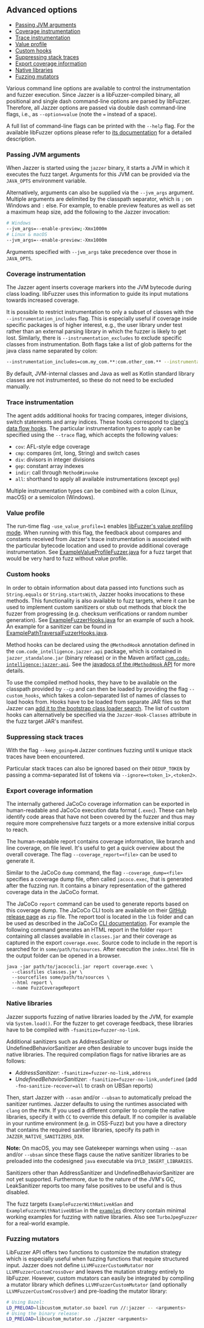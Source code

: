 ## Advanced options

* [Passing JVM arguments](#passing-jvm-arguments)
* [Coverage instrumentation](#coverage-instrumentation)
* [Trace instrumentation](#trace-instrumentation)
* [Value profile](#value-profile)
* [Custom hooks](#custom-hooks)
* [Suppressing stack traces](#suppressing-stack-traces)
* [Export coverage information](#export-coverage-information)
* [Native libraries](#native-libraries)
* [Fuzzing mutators](#fuzzing-mutators)

<!-- Created by https://github.com/ekalinin/github-markdown-toc -->

Various command line options are available to control the instrumentation and fuzzer execution.
Since Jazzer is a libFuzzer-compiled binary, all positional and single dash command-line options are parsed by libFuzzer.
Therefore, all Jazzer options are passed via double dash command-line flags, i.e., as `--option=value` (note the `=` instead of a space).

A full list of command-line flags can be printed with the `--help` flag.
For the available libFuzzer options please refer to [its documentation](https://llvm.org/docs/LibFuzzer.html) for a detailed description.

### Passing JVM arguments

When Jazzer is started using the `jazzer` binary, it starts a JVM in which it executes the fuzz target.
Arguments for this JVM can be provided via the `JAVA_OPTS` environment variable.

Alternatively, arguments can also be supplied via the `--jvm_args` argument.
Multiple arguments are delimited by the classpath separator, which is `;` on Windows and `:` else.
For example, to enable preview features as well as set a maximum heap size, add the following to the Jazzer invocation:

```bash
# Windows
--jvm_args=--enable-preview;-Xmx1000m
# Linux & macOS
--jvm_args=--enable-preview:-Xmx1000m
```

Arguments specified with `--jvm_args` take precedence over those in `JAVA_OPTS`.

### Coverage instrumentation

The Jazzer agent inserts coverage markers into the JVM bytecode during class loading.
libFuzzer uses this information to guide its input mutations towards increased coverage.

It is possible to restrict instrumentation to only a subset of classes with the `--instrumentation_includes` flag.
This is especially useful if coverage inside specific packages is of higher interest, e.g., the user library under test rather than an external parsing library in which the fuzzer is likely to get lost.
Similarly, there is `--instrumentation_excludes` to exclude specific classes from instrumentation.
Both flags take a list of glob patterns for the java class name separated by colon:

```bash
--instrumentation_includes=com.my_com.**:com.other_com.** --instrumentation_excludes=com.my_com.crypto.**
```

By default, JVM-internal classes and Java as well as Kotlin standard library classes are not instrumented, so these do not need to be excluded manually.

### Trace instrumentation

The agent adds additional hooks for tracing compares, integer divisions, switch statements and array indices.
These hooks correspond to [clang's data flow hooks](https://clang.llvm.org/docs/SanitizerCoverage.html#tracing-data-flow).
The particular instrumentation types to apply can be specified using the `--trace` flag, which accepts the following values:

* `cov`: AFL-style edge coverage
* `cmp`: compares (int, long, String) and switch cases
* `div`: divisors in integer divisions
* `gep`: constant array indexes
* `indir`: call through `Method#invoke`
* `all`: shorthand to apply all available instrumentations (except `gep`)

Multiple instrumentation types can be combined with a colon (Linux, macOS) or a semicolon (Windows).

### Value profile

The run-time flag `-use_value_profile=1` enables [libFuzzer's value profiling mode](https://llvm.org/docs/LibFuzzer.html#value-profile).
When running with this flag, the feedback about compares and constants received from Jazzer's trace instrumentation is associated with the particular bytecode location and used to provide additional coverage instrumentation.
See [ExampleValueProfileFuzzer.java](examples/src/main/java/com/example/ExampleValueProfileFuzzer.java) for a fuzz target that would be very hard to fuzz without value profile.

### Custom hooks

In order to obtain information about data passed into functions such as `String.equals` or `String.startsWith`, Jazzer hooks invocations to these methods.
This functionality is also available to fuzz targets, where it can be used to implement custom sanitizers or stub out methods that block the fuzzer from progressing (e.g. checksum verifications or random number generation).
See [ExampleFuzzerHooks.java](examples/src/main/java/com/example/ExampleFuzzerHooks.java) for an example of such a hook.
An example for a sanitizer can be found in [ExamplePathTraversalFuzzerHooks.java](examples/src/main/java/com/example/ExamplePathTraversalFuzzerHooks.java).

Method hooks can be declared using the `@MethodHook` annotation defined in the `com.code_intelligence.jazzer.api` package, which is contained in `jazzer_standalone.jar` (binary release) or in the Maven artifact [`com.code-intelligence:jazzer-api`](https://search.maven.org/search?q=g:com.code-intelligence%20a:jazzer-api).
See the [javadocs of the `@MethodHook` API](https://codeintelligencetesting.github.io/jazzer-docs/jazzer-api/com/code_intelligence/jazzer/api/MethodHook.html) for more details.

To use the compiled method hooks, they have to be available on the classpath provided by `--cp` and can then be loaded by providing the flag `--custom_hooks`, which takes a colon-separated list of names of classes to load hooks from.
Hooks have to be loaded from separate JAR files so that Jazzer can [add it to the bootstrap class loader search](https://docs.oracle.com/javase/8/docs/api/java/lang/instrument/Instrumentation.html#appendToBootstrapClassLoaderSearch-java.util.jar.JarFile-).
The list of custom hooks can alternatively be specified via the `Jazzer-Hook-Classes` attribute in the fuzz target JAR's manifest.

### Suppressing stack traces

With the flag `--keep_going=N` Jazzer continues fuzzing until `N` unique stack traces have been encountered.

Particular stack traces can also be ignored based on their `DEDUP_TOKEN` by passing a comma-separated list of tokens via `--ignore=<token_1>,<token2>`.

### Export coverage information

The internally gathered JaCoCo coverage information can be exported in human-readable and JaCoCo execution data format (`.exec`).
These can help identify code areas that have not been covered by the fuzzer and thus may require more comprehensive fuzz targets or a more extensive initial corpus to reach.

The human-readable report contains coverage information, like branch and line coverage, on file level.
It's useful to get a quick overview about the overall coverage. The flag `--coverage_report=<file>` can be used to generate it.

Similar to the JaCoCo `dump` command, the flag `--coverage_dump=<file>` specifies a coverage dump file, often called `jacoco.exec`, that is generated after the fuzzing run. It contains a binary representation of the gathered coverage data in the JaCoCo format.

The JaCoCo `report` command can be used to generate reports based on this coverage dump.
The JaCoCo CLI tools are available on their [GitHub release page](https://github.com/jacoco/jacoco/releases) as `zip` file.
The report tool is located in the `lib` folder and can be used as described in the JaCoCo [CLI documentation](https://www.eclemma.org/jacoco/trunk/doc/cli.html).
For example the following command generates an HTML report in the folder `report` containing all classes available in `classes.jar` and their coverage as captured in the export `coverage.exec`.
Source code to include in the report is searched for in `some/path/to/sources`.
After execution the `index.html` file in the output folder can be opened in a browser.
```shell
java -jar path/to/jacococli.jar report coverage.exec \
  --classfiles classes.jar \
  --sourcefiles some/path/to/sources \
  --html report \
  --name FuzzCoverageReport
```

### Native libraries

Jazzer supports fuzzing of native libraries loaded by the JVM, for example via `System.load()`.
For the fuzzer to get coverage feedback, these libraries have to be compiled with `-fsanitize=fuzzer-no-link`.

Additional sanitizers such as AddressSanitizer or UndefinedBehaviorSanitizer are often desirable to uncover bugs inside the native libraries.
The required compilation flags for native libraries are as follows:
- *AddressSanitizer*: `-fsanitize=fuzzer-no-link,address`
- *UndefinedBehaviorSanitizer*: `-fsanitize=fuzzer-no-link,undefined` (add `-fno-sanitize-recover=all` to crash on UBSan reports)

Then, start Jazzer with `--asan` and/or `--ubsan` to automatically preload the sanitizer runtimes.
Jazzer defaults to using the runtimes associated with `clang` on the `PATH`.
If you used a different compiler to compile the native libraries, specify it with `CC` to override this default.
If no compiler is available in your runtime environment (e.g. in OSS-Fuzz) but you have a directory that contains the required sanitier libraries, specify its path in `JAZZER_NATIVE_SANITIZERS_DIR`.

**Note:** On macOS, you may see Gatekeeper warnings when using `--asan` and/or `--ubsan` since these flags cause the native sanitizer libraries to be preloaded into the codesigned `java` executable via `DYLD_INSERT_LIBRARIES`.

Sanitizers other than AddressSanitizer and UndefinedBehaviorSanitizer are not yet supported.
Furthermore, due to the nature of the JVM's GC, LeakSanitizer reports too many false positives to be useful and is thus disabled.

The fuzz targets `ExampleFuzzerWithNativeASan` and `ExampleFuzzerWithNativeUBSan` in the [`examples`](examples/src/main/java/com/example) directory contain minimal working examples for fuzzing with native libraries.
Also see `TurboJpegFuzzer` for a real-world example.

### Fuzzing mutators

LibFuzzer API offers two functions to customize the mutation strategy which is especially useful when fuzzing functions that require structured input.
Jazzer does not define `LLVMFuzzerCustomMutator` nor `LLVMFuzzerCustomCrossOver` and leaves the mutation strategy entirely to libFuzzer.
However, custom mutators can easily be integrated by compiling a mutator library which defines `LLVMFuzzerCustomMutator` (and optionally `LLVMFuzzerCustomCrossOver`) and pre-loading the mutator library:

```bash
# Using Bazel:
LD_PRELOAD=libcustom_mutator.so bazel run //:jazzer -- <arguments>
# Using the binary release:
LD_PRELOAD=libcustom_mutator.so ./jazzer <arguments>
```

